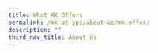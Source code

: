 ```yaml
---
title: What MK Offers
permalink: /mk-at-yps/about-us/mk-offer/
description: ""
third_nav_title: About Us
---
```


